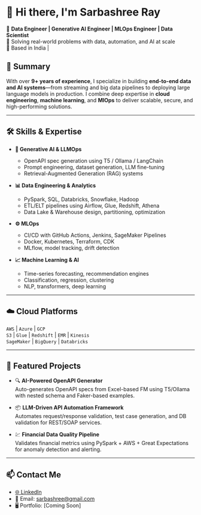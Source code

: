 # 👋 Hi there, I'm Sarbashree Ray

🎯 **Data Engineer | Generative AI Engineer | MLOps Engineer | Data Scientist**  
🔧 Solving real-world problems with data, automation, and AI at scale  
📍 Based in India | 


## 💼 Summary

With over **9+ years of experience**, I specialize in building **end-to-end data and AI systems**—from streaming and big data pipelines to deploying large language models in production. I combine deep expertise in **cloud engineering**, **machine learning**, and **MlOps** to deliver scalable, secure, and high-performing solutions.

---

## 🛠️ Skills & Expertise

- **🧠 Generative AI & LLMOps**  
  - OpenAPI spec generation using T5 / Ollama / LangChain  
  - Prompt engineering, dataset generation, LLM fine-tuning  
  - Retrieval-Augmented Generation (RAG) systems

- **📊 Data Engineering & Analytics**  
  - PySpark, SQL, Databricks, Snowflake, Hadoop  
  - ETL/ELT pipelines using Airflow, Glue, Redshift, Athena  
  - Data Lake & Warehouse design, partitioning, optimization

- **⚙️ MLOps**  
  - CI/CD with GitHub Actions, Jenkins, SageMaker Pipelines  
  - Docker, Kubernetes, Terraform, CDK  
  - MLflow, model tracking, drift detection

- **📈 Machine Learning & AI**  
  - Time-series forecasting, recommendation engines  
  - Classification, regression, clustering  
  - NLP, transformers, deep learning

---

## ☁️ Cloud Platforms

`AWS` | `Azure` | `GCP`  
`S3` | `Glue` | `Redshift` | `EMR` | `Kinesis`  
`SageMaker` | `BigQuery` | `Databricks`

---

## 🧪 Featured Projects

- 🔍 **AI-Powered OpenAPI Generator**  
  Auto-generates OpenAPI specs from Excel-based FM using T5/Ollama with nested schema and Faker-based examples.

- 📦 **LLM-Driven API Automation Framework**  
  Automates request/response validation, test case generation, and DB validation for REST/SOAP services.

- 💹 **Financial Data Quality Pipeline**  
  Validates financial metrics using PySpark + AWS + Great Expectations for anomaly detection and alerting.
---

## 📫 Contact Me

- [🌐 LinkedIn](https://www.linkedin.com/in/sarbashreeray)
- 📧 Email: sarbashree@gmail.com
- 🖥️ Portfolio: [Coming Soon]

